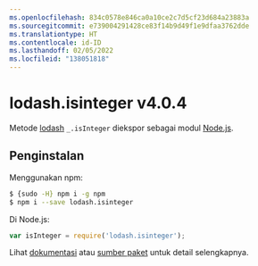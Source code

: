 ```yaml
---
ms.openlocfilehash: 834c0578e846ca0a10ce2c7d5cf23d684a23883a
ms.sourcegitcommit: e739004291428ce83f14b9d49f1e9dfaa3762dde
ms.translationtype: HT
ms.contentlocale: id-ID
ms.lasthandoff: 02/05/2022
ms.locfileid: "138051818"
---
```

# <a name="lodashisinteger-v404"></a>lodash.isinteger v4.0.4

Metode [lodash](https://lodash.com/) `_.isInteger` diekspor sebagai modul [Node.js](https://nodejs.org/).

## <a name="installation"></a>Penginstalan

Menggunakan npm:
```bash
$ {sudo -H} npm i -g npm
$ npm i --save lodash.isinteger
```

Di Node.js:
```js
var isInteger = require('lodash.isinteger');
```

Lihat [dokumentasi](https://lodash.com/docs#isInteger) atau [sumber paket](https://github.com/lodash/lodash/blob/4.0.4-npm-packages/lodash.isinteger) untuk detail selengkapnya.
